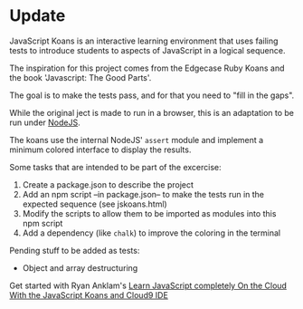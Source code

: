 Update
======

JavaScript Koans is an interactive learning environment that uses failing tests to introduce students to aspects of JavaScript in a logical sequence. 

The inspiration for this project comes from the Edgecase Ruby Koans and the book 'Javascript: The Good Parts'.

The goal is to make the tests pass, and for that you need to "fill in the gaps".

While the original   ject is made to run in a browser, this is an adaptation to be run under [NodeJS](https://nodejs.org/).

The koans use the internal NodeJS' `assert` module and implement a minimum colored interface to display the results.

Some tasks that are intended to be part of the excercise:
1. Create a package.json to describe the project
1. Add an npm script –in package.json– to make the tests run in the expected sequence (see jskoans.html)
1. Modify the scripts to allow them to be imported as modules into this npm script
1. Add a dependency (like `chalk`) to improve the coloring in the terminal

Pending stuff to be added as tests:
* Object and array destructuring

Get started with Ryan Anklam's [Learn JavaScript completely On the Cloud With the JavaScript Koans and Cloud9 IDE](http://blog.bittersweetryan.com/2011/08/learn-some-javascript-completely-on.html)
